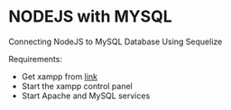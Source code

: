 # NODEJS with MYSQL

Connecting NodeJS to MySQL Database Using Sequelize

Requirements: 
 - Get xampp from [link](https://www.apachefriends.org/download.html)
 - Start the xampp control panel
 - Start Apache and MySQL services
